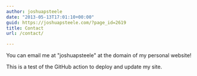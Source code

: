 ```yaml
---
author: joshuapsteele
date: "2013-05-13T17:01:10+00:00"
guid: https://joshuapsteele.com/?page_id=2619
title: Contact
url: /contact/

---
```

You can email me at "joshuapsteele" at the domain of my personal website!

This is a test of the GitHub action to deploy and update my site.
